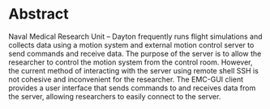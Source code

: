 # Abstract

Naval Medical Research Unit – Dayton frequently runs flight simulations and collects data using a motion system and external motion control server to send commands and receive data. The purpose of the server is to allow the researcher to control the motion system from the control room. However, the current method of interacting with the server using remote shell SSH is not cohesive and inconvenient for the researcher. The EMC-GUI client provides a user interface that sends commands to and receives data from the server, allowing researchers to easily connect to the server.
